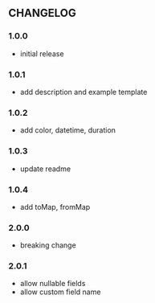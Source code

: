 ## CHANGELOG

### 1.0.0
- initial release

### 1.0.1

- add description and example template

### 1.0.2

- add color, datetime, duration

### 1.0.3

- update readme

### 1.0.4

- add toMap, fromMap

### 2.0.0

- breaking change

### 2.0.1

- allow nullable fields
- allow custom field name